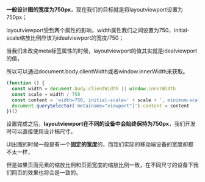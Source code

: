 **一般设计图的宽度为750px**，现在我们的目标就是将layoutviewport设置为750px；

layoutviewport受到两个属性的影响，width属性我们之间设置为750，initial-scale缩放比例应该为idealviewport的宽度/750；

当我们未改变meta标签属性的时候，layoutviewport的值其实就是idealviewport的值，

所以可以通过document.body.clientWidth或者window.innerWidth来获取。

```javascript
(function () {
  const width = document.body.clientWidth || window.innerWidth
  const scale = width / 750
  const content = 'width=750, initial-scale=' + scale + ', minimum-scale=' + scale + ', maximum-scale=' + scale + ', viewport-fit=cover'
  document.querySelector('meta[name="viewport"]').content = content
})()
```

设置完成之后，**layoutviewport在不同的设备中会始终保持为750px**，我们开发时可以直接使用设计稿尺寸。

UI出图的时候一般是有一个**固定的宽度**的，而我们实际的移动端设备的宽度却都不太一样，

但是如果页面元素的缩放比例和页面宽度的缩放比例一致，在不同尺寸的设备下我们网页的效果也将会是一致的。